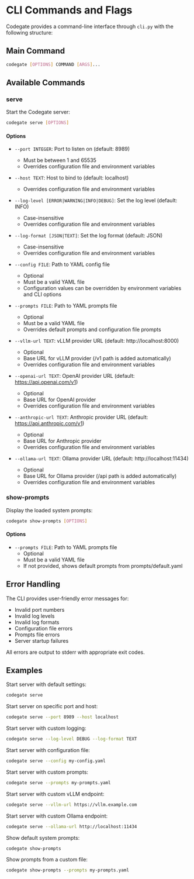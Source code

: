 # CLI Commands and Flags

Codegate provides a command-line interface through `cli.py` with the following
structure:

## Main Command

```bash
codegate [OPTIONS] COMMAND [ARGS]...
```

## Available Commands

### serve

Start the Codegate server:

```bash
codegate serve [OPTIONS]
```

#### Options

- `--port INTEGER`: Port to listen on (default: 8989)
  - Must be between 1 and 65535
  - Overrides configuration file and environment variables
  
- `--host TEXT`: Host to bind to (default: localhost)
  - Overrides configuration file and environment variables
  
- `--log-level [ERROR|WARNING|INFO|DEBUG]`: Set the log level (default: INFO)
  - Case-insensitive
  - Overrides configuration file and environment variables
  
- `--log-format [JSON|TEXT]`: Set the log format (default: JSON)
  - Case-insensitive
  - Overrides configuration file and environment variables
  
- `--config FILE`: Path to YAML config file
  - Optional
  - Must be a valid YAML file
  - Configuration values can be overridden by environment variables and CLI options

- `--prompts FILE`: Path to YAML prompts file
  - Optional
  - Must be a valid YAML file
  - Overrides default prompts and configuration file prompts

- `--vllm-url TEXT`: vLLM provider URL (default: http://localhost:8000)
  - Optional
  - Base URL for vLLM provider (/v1 path is added automatically)
  - Overrides configuration file and environment variables

- `--openai-url TEXT`: OpenAI provider URL (default: https://api.openai.com/v1)
  - Optional
  - Base URL for OpenAI provider
  - Overrides configuration file and environment variables

- `--anthropic-url TEXT`: Anthropic provider URL (default: https://api.anthropic.com/v1)
  - Optional
  - Base URL for Anthropic provider
  - Overrides configuration file and environment variables

- `--ollama-url TEXT`: Ollama provider URL (default: http://localhost:11434)
  - Optional
  - Base URL for Ollama provider (/api path is added automatically)
  - Overrides configuration file and environment variables

### show-prompts

Display the loaded system prompts:

```bash
codegate show-prompts [OPTIONS]
```

#### Options

- `--prompts FILE`: Path to YAML prompts file
  - Optional
  - Must be a valid YAML file
  - If not provided, shows default prompts from prompts/default.yaml

## Error Handling

The CLI provides user-friendly error messages for:
- Invalid port numbers
- Invalid log levels
- Invalid log formats
- Configuration file errors
- Prompts file errors
- Server startup failures

All errors are output to stderr with appropriate exit codes.

## Examples

Start server with default settings:
```bash
codegate serve
```

Start server on specific port and host:
```bash
codegate serve --port 8989 --host localhost
```

Start server with custom logging:
```bash
codegate serve --log-level DEBUG --log-format TEXT
```

Start server with configuration file:
```bash
codegate serve --config my-config.yaml
```

Start server with custom prompts:
```bash
codegate serve --prompts my-prompts.yaml
```

Start server with custom vLLM endpoint:
```bash
codegate serve --vllm-url https://vllm.example.com
```

Start server with custom Ollama endpoint:
```bash
codegate serve --ollama-url http://localhost:11434
```

Show default system prompts:
```bash
codegate show-prompts
```

Show prompts from a custom file:
```bash
codegate show-prompts --prompts my-prompts.yaml
